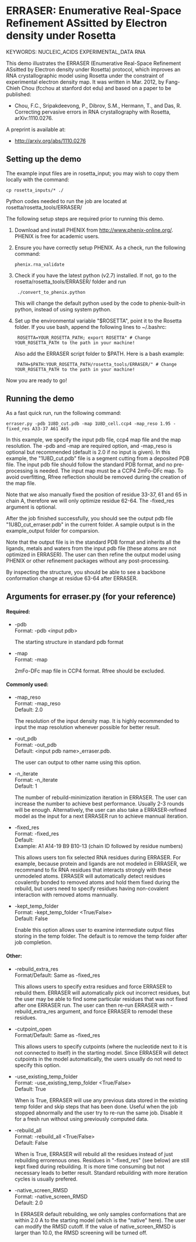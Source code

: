 ERRASER: Enumerative Real-Space Refinement ASsitted by Electron density under Rosetta
=====================================================================================

KEYWORDS: NUCLEIC_ACIDS EXPERIMENTAL_DATA RNA

This demo illustrates the ERRASER (Enumerative Real-Space Refinement ASsitted 
by Electron density under Rosetta) protocol, which improves an RNA 
crystallographic model using Rosetta under the constraint of experimental 
electron density map. It was written in Mar. 2012, by Fang-Chieh Chou (fcchou 
at stanford dot edu) and based on a paper to be published:

* Chou, F.C., Sripakdeevong, P., Dibrov, S.M., Hermann, T., and Das, R. Correcting pervasive errors in RNA crystallography with Rosetta, arXiv:1110.0276. 

A preprint is available at:

* http://arxiv.org/abs/1110.0276

Setting up the demo
-------------------

The example input files are in rosetta_input; you may wish to copy them locally 
with the command:

    cp rosetta_inputs/* ./

Python codes needed to run the job are located at 
rosetta/rosetta_tools/ERRASER/

The following setup steps are required prior to running this demo.

1. Download and install PHENIX from http://www.phenix-online.org/. PHENIX is 
   free for academic users.

2. Ensure you have correctly setup PHENIX. As a check, run the following 
   command:
   
       phenix.rna_validate 

3. Check if you have the latest python (v2.7) installed. If not, go to the 
   rosetta/rosetta_tools/ERRASER/ folder and run 

        ./convert_to_phenix.python

    This will change the default python used by the code to phenix-built-in 
    python, instead of using system python.

4. Set up the environmental variable "$ROSETTA", point it to the Rosetta 
   folder. If you use bash, append the following lines to ~/.bashrc:

        ROSETTA=YOUR_ROSETTA_PATH; export ROSETTA" # Change YOUR_ROSETTA_PATH to the path in your machine!

    Also add the ERRASER script folder to $PATH. Here is a bash example:

        PATH=$PATH:YOUR_ROSETTA_PATH/rosetta_tools/ERRASER/" # Change YOUR_ROSETTA_PATH to the path in your machine!

Now you are ready to go!

Running the demo
----------------

As a fast quick run, run the following command:

    erraser.py -pdb 1U8D_cut.pdb -map 1U8D_cell.ccp4 -map_reso 1.95 -fixed_res A33-37 A61 A65

In this example, we specify the input pdb file, ccp4 map file and the map 
resolution. The -pdb and -map are required option, and -map_reso is optional but 
recommended (default is 2.0 if no input is given). In this example, the 
"1U8D_cut.pdb" file is a segment cutting from a deposited PDB file. The input 
pdb file should follow the standard PDB format, and no pre-processing is 
needed. The input map must be a CCP4 2mFo-DFc map. To avoid overfitting, Rfree 
reflection should be removed during the creation of the map file.

Note that we also manually fixed the position of residue 33-37, 61 and 65 in 
chain A, therefore we will only optimize residue 62-64. The -fixed_res argument 
is optional.

After the job finished successfully, you should see the output pdb file 
"1U8D_cut_erraser.pdb" in the current folder. A sample output is in the 
example_output folder for comparsion.

Note that the output file is in the standard PDB format and inherits all the 
ligands, metals and waters from the input pdb file (these atoms are not 
optimized in ERRASER). The user can then refine the output model using PHENIX 
or other refinement packages without any post-processing.

By inspecting the structure, you should be able to see a backbone conformation 
change at residue 63-64 after ERRASER.

Arguments for erraser.py (for your reference)
---------------------------------------------

#### Required:

* -pdb  
  Format: -pdb \<input pdb>  

  The starting structure in standard pdb format

* -map  
  Format: -map <map file>  

  2mFo-DFc map file in CCP4 format. Rfree should be excluded.

#### Commonly used:

* -map_reso  
  Format: -map_reso <float>  
  Default: 2.0  

  The resolution of the input density map. It is highly recommended to input 
  the map resolution whenever possible for better result.

* -out_pdb  
  Format: -out_pdb <string>  
  Default: \<input pdb name>\_erraser.pdb.  

  The user can output to other name using this option.

* -n_iterate  
  Format: -n_iterate <int>  
  Default: 1  

  The number of rebuild-minimization iteration in ERRASER. The user can 
  increase the number to achieve best performance. Usually 2-3 rounds will be 
  enough. Alternatively, the user can also take a ERRASER-refined model as the 
  input for a next ERRASER run to achieve mannual iteration.

* -fixed_res  
  Format: -fixed_res <list>  
  Default: <empty>  
  Example: A1 A14-19 B9 B10-13  (chain ID followed by residue numbers)  

  This allows users ton fix selected RNA residues during ERRASER. For example, 
  because protein and ligands are not modeled in ERRASER, we recommand to fix 
  RNA residues that interacts strongly with these unmodeled atoms. ERRASER will 
  automatically detect residues covalently bonded to removed atoms and hold 
  them fixed during the rebuild, but users need to specify residues having 
  non-covalent interaction with removed atoms mannually.

* -kept_temp_folder  
  Format: -kept_temp_folder <True/False>  
  Default: False  

  Enable this option allows user to examine intermediate output files storing 
  in the temp folder. The default is to remove the temp folder after job 
  completion.

#### Other:

* -rebuild_extra_res  
  Format/Default: Same as -fixed_res  

  This allows users to specify extra residues and force ERRASER to rebuild 
  them. ERRASER will automatically pick out incorrect residues, but the user 
  may be able to find some particular residues that was not fixed after one 
  ERRASER run. The user can then re-run ERRASER with -rebuild_extra_res 
  argument, and force ERRASER to remodel these residues.

* -cutpoint_open  
  Format/Default: Same as -fixed_res  

  This allows users to specify cutpoints (where the nucleotide next to it is 
  not connected to itself) in the starting model. Since ERRASER will detect 
  cutpoints in the model automatically, the users usually do not need to 
  specify this option.

* -use_existing_temp_folder  
  Format: -use_existing_temp_folder <True/False>  
  Default: True  

  When is True, ERRASER will use any previous data stored in the existing temp 
  folder and skip steps that has been done. Useful when the job stopped 
  abnormally and the user try to re-run the same job. Disable it for a fresh 
  run without using previously computed data.

* -rebuild_all  
  Format: -rebuild_all <True/False>  
  Default: False  

  When is True, ERRASER will rebuild all the residues instead of just 
  rebuilding errorenous ones. Residues in "-fixed_res" (see below) are still 
  kept fixed during rebuilding. It is more time consuming but not necessary 
  leads to better result. Standard rebuilding with more iteration cycles is 
  usually prefered.

* -native_screen_RMSD  
  Format: -native_screen_RMSD <float>  
  Default: 2.0  

  In ERRASER default rebuilding, we only samples conformations that are within 
  2.0 A to the starting model (which is the "native" here). The user can modify 
  the RMSD cutoff. If the value of native_screen_RMSD is larger than 10.0, the 
  RMSD screening will be turned off.
